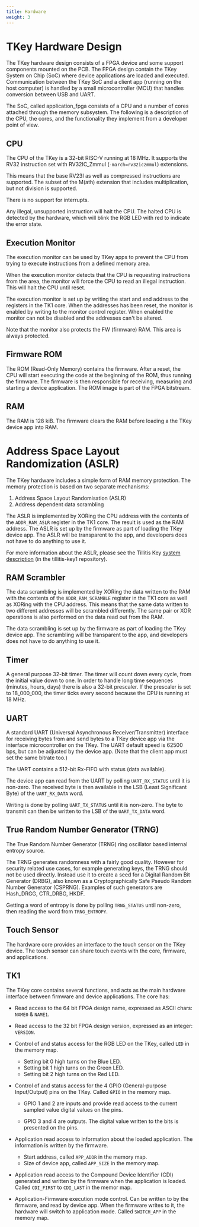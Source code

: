 ```yaml
---
title: Hardware
weight: 3
---
```


# TKey Hardware Design

The TKey hardware design consists of a FPGA device and some support
components mounted on the PCB. The FPGA design contain the TKey System
on Chip (SoC) where device applications are loaded and executed.
Communication between the TKey SoC and a client app (running on the
host computer) is handled by a small microcontroller (MCU) that
handles conversion between USB and UART.

The SoC, called application_fpga consists of a CPU and a number of
cores attached through the memory subsystem. The following is a
description of the CPU, the cores, and the functionality they
implement from a developer point of view.

## CPU

The CPU of the TKey is a 32-bit RISC-V running at 18 MHz. It supports
the RV32 instruction set with RV32IC_Zmmul (`-march=rv32iczmmul`)
extensions.

This means that the base RV23I as well as compressed instructions are
supported. The subset of the M(ath) extension that includes
multiplication, but not division is supported.

There is no support for interrupts.

Any illegal, unsupported instruction will halt the CPU. The halted CPU
is detected by the hardware, which will blink the RGB LED with red to
indicate the error state.

## Execution Monitor

The execution monitor can be used by TKey apps to prevent the CPU from
trying to execute instructions from a defined memory area.

When the execution monitor detects that the CPU is requesting
instructions from the area, the monitor will force the CPU to read an
illegal instruction. This will halt the CPU until reset.

The execution monitor is set up by writing the start and end address
to the registers in the TK1 core. When the addresses has been reset,
the monitor is enabled by writing to the monitor control register.
When enabled the monitor can not be disabled and the addresses can't
be altered.

Note that the monitor also protects the FW (firmware) RAM. This area
is always protected.


## Firmware ROM

The ROM (Read-Only Memory) contains the firmware. After a reset, the
CPU will start executing the code at the beginning of the ROM, thus
running the firmware. The firmware is then responsible for receiving,
measuring and starting a device application. The ROM image is part of
the FPGA bitstream.

## RAM

The RAM is 128 kiB. The firmware clears the RAM before loading a the
TKey device app into RAM.

# Address Space Layout Randomization (ASLR)

The TKey hardware includes a simple form of RAM memory protection. The
memory protection is based on two separate mechanisms:

1. Address Space Layout Randomisation (ASLR)
2. Address dependent data scrambling

The ASLR is implemented by XORing the CPU address with the contents of
the `ADDR_RAM_ASLR` register in the TK1 core. The result is used as
the RAM address. The ASLR is set up by the firmware as part of loading
the TKey device app. The ASLR will be transparent to the app, and
developers does not have to do anything to use it.

For more information about the ASLR, please see the Tillitis Key
[system
description](https://github.com/tillitis/tillitis-key1/blob/main/doc/system_description/system_description.md)
(in the tillitis-key1 repository).

## RAM Scrambler

The data scrambling is implemented by XORing the data written to the
RAM with the contents of the `ADDR_RAM_SCRAMBLE` register in the TK1
core as well as XORing with the CPU address. This means that the same
data written to two different addresses will be scrambled differently.
The same pair or XOR operations is also performed on the data read out
from the RAM.

The data scrambling is set up by the firmware as part of loading the
TKey device app. The scrambling will be transparent to the app, and
developers does not have to do anything to use it.


## Timer

A general purpose 32-bit timer. The timer will count down every cycle,
from the initial value down to one. In order to handle long time
sequences (minutes, hours, days) there is also a 32-bit prescaler. If
the prescaler is set to 18_000_000, the timer ticks every second
because the CPU is running at 18 MHz.

## UART

A standard UART (Universal Asynchronous Receiver/Transmitter)
interface for receiving bytes from and send bytes to a TKey device app
via the interface microcontroller on the TKey. The UART default speed
is 62500 bps, but can be adjusted by the device app. (Note that the
client app must set the same bitrate too.)

The UART contains a 512-bit Rx-FIFO with status (data available).

The device app can read from the UART by polling `UART_RX_STATUS`
until it is non-zero. The received byte is then available in the LSB
(Least Significant Byte) of the `UART_RX_DATA` word.

Writing is done by polling `UART_TX_STATUS` until it is non-zero. The
byte to transmit can then be written to the LSB of the `UART_TX_DATA`
word.

## True Random Number Generator (TRNG)

The True Random Number Generator (TRNG) ring oscillator based internal
entropy source.

The TRNG generates randomness with a fairly good quality. However for
security related use cases, for example generating keys, the TRNG
should not be used directly. Instead use it to create a seed for a
Digital Random Bit Generator (DRBG), also known as a Cryptographically
Safe Pseudo Random Number Generator (CSPRNG). Examples of such
generators are Hash\_DRGG, CTR\_DRBG, HKDF.

Getting a word of entropy is done by polling `TRNG_STATUS` until
non-zero, then reading the word from `TRNG_ENTROPY`.

## Touch Sensor

The hardware core provides an interface to the touch sensor on the
TKey device. The touch sensor can share touch events with the core,
firmware, and applications.

## TK1

The TKey core contains several functions, and acts as the main
hardware interface between firmware and device applications. The core
has:

- Read access to the 64 bit FPGA design name, expressed as ASCII
  chars: `NAME0` & `NAME1`.

- Read access to the 32 bit FPGA design version, expressed as an
  integer: `VERSION`.

- Control of and status access for the RGB LED on the TKey, called
  `LED` in the memory map.

  - Setting bit 0 high turns on the Blue LED.
  - Setting bit 1 high turns on the Green LED.
  - Setting bit 2 high turns on the Red LED.

- Control of and status access for the 4 GPIO (General-purpose
  Input/Output) pins on the TKey. Called `GPIO` in the memory map.

  - GPIO 1 and 2 are inputs and provide read access to the
    current sampled value digital values on the pins.

  - GPIO 3 and 4 are outputs. The digital value written to
    the bits is presented on the pins.

- Application read access to information about the loaded application.
  The information is written by the firmware.

  - Start address, called `APP_ADDR` in the memory map.
  - Size of device app, called `APP_SIZE` in the memory map.

- Application read access to the Compound Device Identifier (CDI)
  generated and written by the firmware when the application is
  loaded. Called `CDI_FIRST` to `CDI_LAST` in the memor map.

- Application-Firmware execution mode control. Can be written to by
  the firmware, and read by device app. When the firmware writes to
  it, the hardware will switch to application mode. Called
  `SWITCH_APP` in the memory map.
